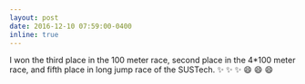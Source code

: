 ```yaml
---
layout: post
date: 2016-12-10 07:59:00-0400
inline: true
---
```


I won the third place in the 100 meter race, second place in the 4*100 meter race, and fifth place in long jump race of the SUSTech. :sparkles: :sparkles: :sparkles: :smile: :smile: :smile:

